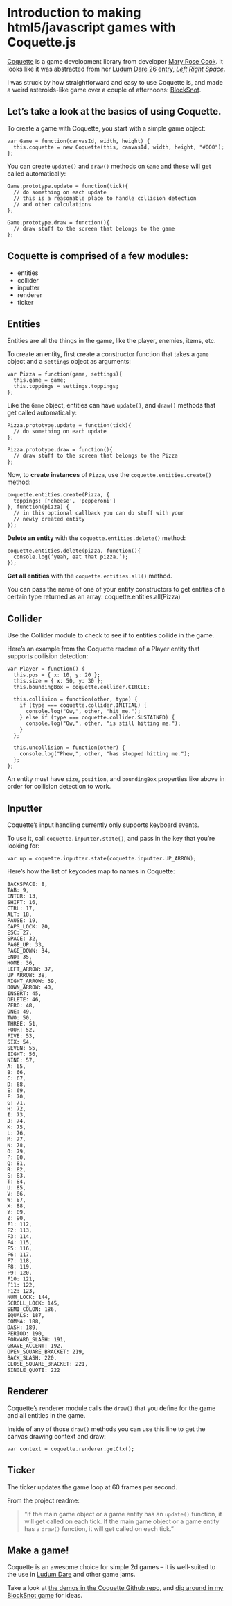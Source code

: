 # Introduction to making html5/javascript games with Coquette.js

[Coquette](http://coquette.maryrosecook.com/) is a game development library from developer [Mary Rose Cook](https://github.com/maryrosecook). It looks like it was abstracted from her [Ludum Dare 26 entry, *Left Right Space*](https://github.com/maryrosecook/leftrightspace).

I was struck by how straightforward and easy to use Coquette is, and made a weird asteroids-like game over a couple of afternoons: [BlockSnot](https://github.com/sethvincent/BlockSnot/).

## Let’s take a look at the basics of using Coquette.

To create a game with Coquette, you start with a simple game object:

```
var Game = function(canvasId, width, height) {
  this.coquette = new Coquette(this, canvasId, width, height, "#000");
};
```

You can create `update()` and `draw()` methods on `Game` and these will get called automatically:

```
Game.prototype.update = function(tick){
  // do something on each update
  // this is a reasonable place to handle collision detection
  // and other calculations
};

Game.prototype.draw = function(){
  // draw stuff to the screen that belongs to the game
};
```

## Coquette is comprised of a few modules:
- entities
- collider
- inputter
- renderer
- ticker


## Entities

Entities are all the things in the game, like the player, enemies, items, etc.

To create an entity, first create a constructor function that takes a `game` object and a `settings` object as arguments:

```
var Pizza = function(game, settings){
  this.game = game;
  this.toppings = settings.toppings;
};
```

Like the `Game` object, entities can have `update()`, and `draw()` methods that get called automatically:

```
Pizza.prototype.update = function(tick){
  // do something on each update
};

Pizza.prototype.draw = function(){
  // draw stuff to the screen that belongs to the Pizza
};
```

Now, to **create instances** of `Pizza`, use the `coquette.entities.create()` method:

```
coquette.entities.create(Pizza, {
  toppings: ['cheese', 'pepperoni']
}, function(pizza) {
  // in this optional callback you can do stuff with your
  // newly created entity
});
```

**Delete an entity** with the `coquette.entities.delete()` method:

```
coquette.entities.delete(pizza, function(){
  console.log(‘yeah, eat that pizza.’);
});
```

**Get all entities** with the `coquette.entities.all()` method.

You can pass the name of one of your entity constructors to get entities of a certain type returned as an array: coquette.entities.all(Pizza)

## Collider
Use the Collider module to check to see if to entities collide in the game.

Here’s an example from the Coquette readme of a Player entity that supports collision detection:

```
var Player = function() {
  this.pos = { x: 10, y: 20 };
  this.size = { x: 50, y: 30 };
  this.boundingBox = coquette.collider.CIRCLE;

  this.collision = function(other, type) {
    if (type === coquette.collider.INITIAL) {
      console.log("Ow,", other, "hit me.");
    } else if (type === coquette.collider.SUSTAINED) {
      console.log("Ow,", other, "is still hitting me.");
    }
  };

  this.uncollision = function(other) {
    console.log("Phew,", other, "has stopped hitting me.");
  };
};
```

An entity must have `size`, `position`, and `boundingBox` properties like above in order for collision detection to work.



## Inputter

Coquette’s input handling currently only supports keyboard events.

To use it, call `coquette.inputter.state()`, and pass in the key that you’re looking for:

```
var up = coquette.inputter.state(coquette.inputter.UP_ARROW);
```

Here’s how the list of keycodes map to names in Coquette:

```
BACKSPACE: 8,
TAB: 9,
ENTER: 13,
SHIFT: 16,
CTRL: 17,
ALT: 18,
PAUSE: 19,
CAPS_LOCK: 20,
ESC: 27,
SPACE: 32,
PAGE_UP: 33,
PAGE_DOWN: 34,
END: 35,
HOME: 36,
LEFT_ARROW: 37,
UP_ARROW: 38,
RIGHT_ARROW: 39,
DOWN_ARROW: 40,
INSERT: 45,
DELETE: 46,
ZERO: 48,
ONE: 49,
TWO: 50,
THREE: 51,
FOUR: 52,
FIVE: 53,
SIX: 54,
SEVEN: 55,
EIGHT: 56,
NINE: 57,
A: 65,
B: 66,
C: 67,
D: 68,
E: 69,
F: 70,
G: 71,
H: 72,
I: 73,
J: 74,
K: 75,
L: 76,
M: 77,
N: 78,
O: 79,
P: 80,
Q: 81,
R: 82,
S: 83,
T: 84,
U: 85,
V: 86,
W: 87,
X: 88,
Y: 89,
Z: 90,
F1: 112,
F2: 113,
F3: 114,
F4: 115,
F5: 116,
F6: 117,
F7: 118,
F8: 119,
F9: 120,
F10: 121,
F11: 122,
F12: 123,
NUM_LOCK: 144,
SCROLL_LOCK: 145,
SEMI_COLON: 186,
EQUALS: 187,
COMMA: 188,
DASH: 189,
PERIOD: 190,
FORWARD_SLASH: 191,
GRAVE_ACCENT: 192,
OPEN_SQUARE_BRACKET: 219,
BACK_SLASH: 220,
CLOSE_SQUARE_BRACKET: 221,
SINGLE_QUOTE: 222
```

## Renderer

Coquette’s renderer module calls the `draw()` that you define for the game and all entities in the game.

Inside of any of those `draw()` methods you can use this line to get the canvas drawing context and draw:

```
var context = coquette.renderer.getCtx();
```


## Ticker

The ticker updates the game loop at 60 frames per second. 

From the project readme: 

> “If the main game object or a game entity has an `update()` function, it will get called on each tick. If the main game object or a game entity has a `draw()` function, it will get called on each tick.”

## Make a game!
Coquette is an awesome choice for simple 2d games – it is well-suited to the use in [Ludum Dare](http://ludumdare.com/compo/) and other game jams.

Take a look at [the demos in the Coquette Github repo](https://github.com/maryrosecook/coquette/tree/master/demos), and [dig around in my BlockSnot game](https://github.com/sethvincent/BlockSnot) for ideas.
